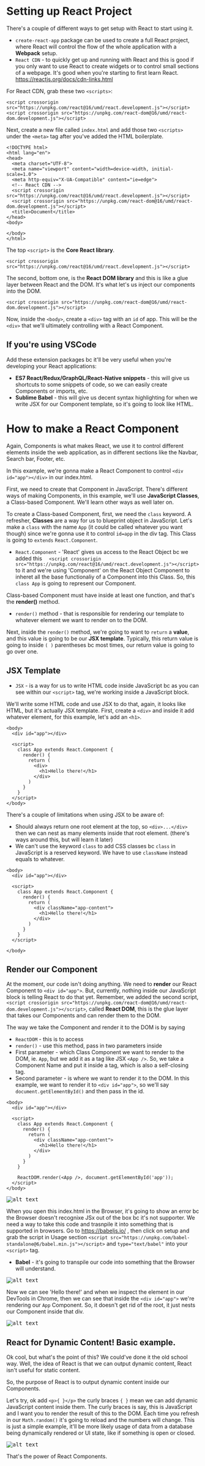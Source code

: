 # Setting up React Project

There's a couple of different ways to get setup with React to start using it. 

* ```create-react-app``` package can be used to create a full React project, where React will control the flow of the whole application with a **Webpack** setup.
* ```React CDN``` - to quickly get up and running with React and this is good if you only want to use React to create widgets or to control small sections of a webpage. It's good when you're starting to first learn React. https://reactjs.org/docs/cdn-links.html

For React CDN, grab these two ```<scripts>```:

```
<script crossorigin src="https://unpkg.com/react@16/umd/react.development.js"></script>
<script crossorigin src="https://unpkg.com/react-dom@16/umd/react-dom.development.js"></script>
```

Next, create a new file called ```index.html``` and add those two ```<scripts>``` under the ```<meta>``` tag after you've added the HTML boilerplate.

```
<!DOCTYPE html>
<html lang="en">
<head>
  <meta charset="UTF-8">
  <meta name="viewport" content="width=device-width, initial-scale=1.0">
  <meta http-equiv="X-UA-Compatible" content="ie=edge">
  <!-- React CDN -->
  <script crossorigin src="https://unpkg.com/react@16/umd/react.development.js"></script>
  <script crossorigin src="https://unpkg.com/react-dom@16/umd/react-dom.development.js"></script>
  <title>Document</title>
</head>
<body>
  
</body>
</html>
```

The top ```<script>``` is the **Core React library**.

```
<script crossorigin src="https://unpkg.com/react@16/umd/react.development.js"></script>
```

The second, bottom one, is the **React DOM library** and this is like a glue layer between React and the DOM. It's what let's us inject our components into the DOM.

```
<script crossorigin src="https://unpkg.com/react-dom@16/umd/react-dom.development.js"></script>
```

Now, inside the ```<body>```, create a ```<div>``` tag with an ```id``` of app. This will be the ```<div>``` that we'll ultimately controlling with a React Component.

## If you're using VSCode

Add these extension packages bc it'll be very useful when you're developing your React applications:

* **ES7 React/Redux/GraphQL/React-Native snippets** - this will give us shortcuts to some snippets of code, so we can easily create Components or imports, etc.
* **Sublime Babel** - this will give us decent syntax highlighting for when we write JSX for our Component template, so it's going to look like HTML.

# How to make a React Component

Again, Components is what makes React, we use it to control different elements inside the web application, as in different sections like the Navbar, Search bar, Footer, etc.

In this example, we're gonna make a React Component to control ```<div id="app"></div>``` in our index.html.

First, we need to create that Component in JavaScript. There's different ways of making Components, in this example, we'll use **JavaScript Classes**, a Class-based Component. We'll learn other ways as well later on.

To create a Class-based Component, first, we need the ```class``` keyword. A refresher, **Classes** are a way for us to blueprint object in JavaScript. Let's make a ```class``` with the name ```App``` (it could be called whatever you want though) since we're gonna use it to control ```id=app``` in the div tag. This Class is going to ```extends``` ```React.Component```.

* ```React.Component``` - 'React' gives us access to the React Object bc we added this ```  <script crossorigin src="https://unpkg.com/react@16/umd/react.development.js"></script>``` to it and we're using 'Component' on the React Object Component to inheret all the base functionaliy of a Component into this Class. So, this ```class App``` is going to represent our Component.

Class-based Component must have inside at least one function, and that's the **render()** method.

* ```render()``` method - that is responsible for rendering our template to whatever element we want to render on to the DOM.

Next, inside the ```render()``` method, we're going to want to ```return``` a **value**, and this value is going to be our **JSX template**. Typically, this return value is going to inside ```( )``` parentheses bc most times, our return value is going to go over one.

## JSX Template

* ```JSX``` - is a way for us to write HTML code inside JavaScript bc as you can see within our ```<script>``` tag, we're working inside a JavaScript block. 

We'll write some HTML code and use JSX to do that, again, it looks like HTML, but it's actually JSX template. First, create a ```<div>``` and inside it add whatever element, for this example, let's add an ```<h1>```.

```
<body>
  <div id="app"></div>

  <script>
    class App extends React.Component {
      render() {
        return (
          <div>
            <h1>Hello there!</h1>
          </div>
        )
      }
    }
  </script>
</body>
```

There's a couple of limitations when using JSX to be aware of:
* Should always return one root element at the top, so ```<div>...</div>``` then we can nest as many elements inside that root element. (there's ways around this, but will learn it later)
* We can't use the keyword ```class``` to add CSS classes bc ```class``` in JavaScript is a reserved keyword. We have to use ```className``` instead equals to whatever. 

```
<body>
  <div id="app"></div>

  <script>
    class App extends React.Component {
      render() {
        return (
          <div className="app-content">
            <h1>Hello there!</h1>
          </div>
        )
      }
    }
  </script>

</body>
```

## Render our Component

At the moment, our code isn't doing anything. We need to **render** our React Component to ```<div id="app">```. But, currently, nothing inside our JavaScript block is telling React to do that yet. Remember, we added the second script, ```<script crossorigin src="https://unpkg.com/react-dom@16/umd/react-dom.development.js"></script>```, called **React DOM**, this is the glue layer that takes our Components and can render them to the DOM.

The way we take the Component and render it to the DOM is by saying

* ```ReactDOM```  - this is to access
* ```render()``` - use this method, pass in two parameters inside
* First parameter - which Class Component we want to render to the DOM, ie. ```App```, but we add it as a tag like JSX ```<App />```. So, we take a Component Name and put it inside a tag, which is also a self-closing tag.
* Second parameter - is where we want to render it to the DOM. In this example, we want to render it to ```<div id="app">```, so we'll say ```document.getElementById()``` and then pass in the id.

```
<body>
  <div id="app"></div>

  <script>
    class App extends React.Component {
      render() {
        return (
          <div className="app-content">
            <h1>Hello there!</h1>
          </div>
        )
      }
    }

    ReactDOM.render(<App />, document.getElementById('app'));
  </script>
</body>
```

<kbd>![alt text](img/error.png "screenshot")</kbd>

When you open this index.html in the Browser, it's going to show an error bc the Browser doesn't recognixe JSx out of the box bc it's not supporter. We need a way to take this code and trasnpile it into something that is supported in browsers. Go to https://babeljs.io/ , then click on setup and grab the script in Usage section ```<script src="https://unpkg.com/babel-standalone@6/babel.min.js"></script>``` and ```type="text/babel"``` into your ```<script>``` tag.

* **Babel** - it's going to transpile our code into something that the Browser will understand.

<kbd>![alt text](img/babel.png "screenshot")</kbd>

Now we can see 'Hello there!' and when we inspect the element in our DevTools in Chrome, then we can see that inside the ```<div id="app">``` we're rendering our ```App``` Component. So, it doesn't get rid of the root, it just nests our Component inside that div.

<kbd>![alt text](img/render.png "screenshot")</kbd>

## React for Dynamic Content! Basic example.

Ok cool, but what's the point of this? We could've done it the old school way. Well, the idea of React is that we can output dynamic content, React isn't useful for static content.

So, the purpose of React is to output dynamic content inside our Components.

Let's try, ok add ```<p>{ }</p>``` the curly braces ```{ }``` mean we can add dynamic JavaScript content inside them. The curly braces is say, this is JavaScript and I want you to render the result of this to the DOM. Each time you refresh in our ```Math.random()``` it's going to reload and the numbers will change. This is just a simple example, it'll be more likely usage of data from a database being dynamically rendered or UI state, like if something is open or closed.

<kbd>![alt text](img/random.png "screenshot")</kbd>

That's the power of React Components.